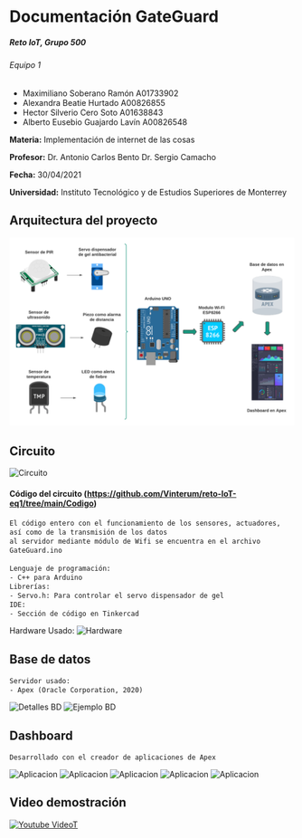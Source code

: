 # Documentación GateGuard
##### Reto IoT, Grupo 500
###### Equipo 1
- Maximiliano Soberano Ramón A01733902
- Alexandra Beatie Hurtado A00826855
- Hector Silverio Cero Soto A01638843
- Alberto Eusebio Guajardo Lavín A00826548
 
**Materia:** Implementación de internet de las cosas

**Profesor:**
Dr. Antonio Carlos Bento
Dr. Sergio Camacho

**Fecha:** 30/04/2021

**Universidad:** Instituto Tecnológico y de Estudios Superiores de Monterrey

## Arquitectura del proyecto
![Arquitecura GateGuard](https://github.com/Vinterum/reto-IoT-eq1/blob/main/Im%C3%A1genes/Dise%C3%B1o%20IoT.png?raw=true)

## Circuito 
![Circuito](https://github.com/Vinterum/reto-IoT-eq1/blob/main/Im%C3%A1genes/Circuito%20GateGuardian.png)

#### Código del circuito (https://github.com/Vinterum/reto-IoT-eq1/tree/main/Codigo)

	El código entero con el funcionamiento de los sensores, actuadores, así como de la transmisión de los datos
	al servidor mediante módulo de Wifi se encuentra en el archivo GateGuard.ino
	
	Lenguaje de programación:
	- C++ para Arduino  
	Librerías:
	- Servo.h: Para controlar el servo dispensador de gel
	IDE:
	- Sección de código en Tinkercad
		
Hardware Usado:
![Hardware](https://github.com/Vinterum/reto-IoT-eq1/blob/main/Im%C3%A1genes/Componentes.png)

## Base de datos
	Servidor usado:
	- Apex (Oracle Corporation, 2020)
		
![Detalles BD](https://github.com/Vinterum/reto-IoT-eq1/blob/main/Im%C3%A1genes/Base%20de%20datos%20detalles.png)
![Ejemplo BD](https://github.com/Vinterum/reto-IoT-eq1/blob/main/Im%C3%A1genes/Ejemplo%20base%20de%20datos.png)

## Dashboard
	Desarrollado con el creador de aplicaciones de Apex
![Aplicacion](https://github.com/Vinterum/reto-IoT-eq1/blob/main/Im%C3%A1genes/Dashboard%201.png)
![Aplicacion](https://github.com/Vinterum/reto-IoT-eq1/blob/main/Im%C3%A1genes/Dashboard%202.png)
![Aplicacion](https://github.com/Vinterum/reto-IoT-eq1/blob/main/Im%C3%A1genes/Dashboard%203.png)
![Aplicacion](https://github.com/Vinterum/reto-IoT-eq1/blob/main/Im%C3%A1genes/Dashboard%204.png)
![Aplicacion](https://github.com/Vinterum/reto-IoT-eq1/blob/main/Im%C3%A1genes/Dashboard%205.png)

## Video demostración
[![Youtube VideoT](http://img.youtube.com/vi/Ei9LyjSiH8c/hqdefault.jpg)](https://youtu.be/Ei9LyjSiH8c "IoT - GateGuard demostración funcional")
